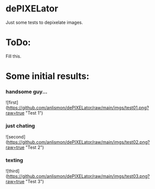 # dePIXELator

Just some tests to depixelate images.

# ToDo:
Fill this.

# Some initial results:

### handsome guy...
![first] (https://github.com/anlismon/dePIXELator/raw/main/imgs/test01.png?raw=true "Test 1")

### just chating
![second] (https://github.com/anlismon/dePIXELator/raw/main/imgs/test02.png?raw=true "Test 2")

### texting
![third] (https://github.com/anlismon/dePIXELator/raw/main/imgs/test03.png?raw=true "Test 3")
